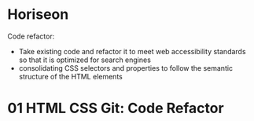 # Horiseon
Code refactor:
- Take existing code and refactor it to meet web accessibility standards so that it is optimized for search engines
- consolidating CSS selectors and properties to follow the semantic structure of the HTML elements

# 01 HTML CSS Git: Code Refactor
